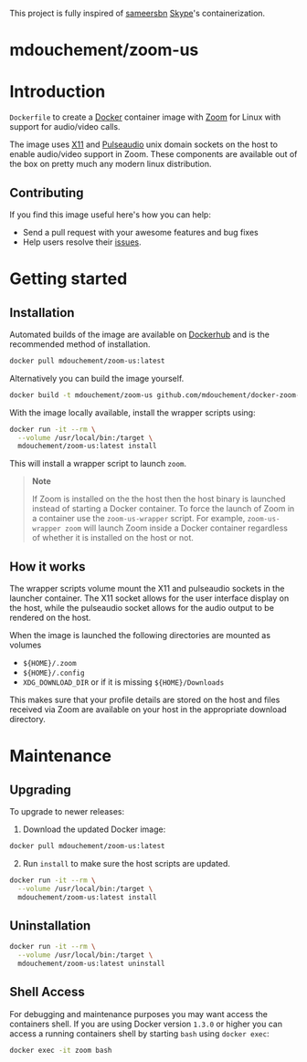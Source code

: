 This project is fully inspired of [sameersbn](https://github.com/sameersbn) [Skype](https://github.com/sameersbn/docker-skype)'s containerization.

# mdouchement/zoom-us

# Introduction

`Dockerfile` to create a [Docker](https://www.docker.com/) container image with [Zoom](http://www.zoom.us) for Linux with support for audio/video calls.

The image uses [X11](http://www.x.org) and [Pulseaudio](http://www.freedesktop.org/wiki/Software/PulseAudio/) unix domain sockets on the host to enable audio/video support in Zoom. These components are available out of the box on pretty much any modern linux distribution.

## Contributing

If you find this image useful here's how you can help:

- Send a pull request with your awesome features and bug fixes
- Help users resolve their [issues](../../issues?q=is%3Aopen+is%3Aissue).

# Getting started

## Installation

Automated builds of the image are available on [Dockerhub](https://hub.docker.com/r/mdouchement/zoom-us) and is the recommended method of installation.

```bash
docker pull mdouchement/zoom-us:latest
```

Alternatively you can build the image yourself.

```bash
docker build -t mdouchement/zoom-us github.com/mdouchement/docker-zoom-us
```

With the image locally available, install the wrapper scripts using:

```bash
docker run -it --rm \
  --volume /usr/local/bin:/target \
  mdouchement/zoom-us:latest install
```

This will install a wrapper script to launch `zoom`.

> **Note**
>
> If Zoom is installed on the the host then the host binary is launched instead of starting a Docker container. To force the launch of Zoom in a container use the `zoom-us-wrapper` script. For example, `zoom-us-wrapper zoom` will launch Zoom inside a Docker container regardless of whether it is installed on the host or not.

## How it works

The wrapper scripts volume mount the X11 and pulseaudio sockets in the launcher container. The X11 socket allows for the user interface display on the host, while the pulseaudio socket allows for the audio output to be rendered on the host.

When the image is launched the following directories are mounted as volumes

- `${HOME}/.zoom`
- `${HOME}/.config`
- `XDG_DOWNLOAD_DIR` or if it is missing `${HOME}/Downloads`

This makes sure that your profile details are stored on the host and files received via Zoom are available on your host in the appropriate download directory.


# Maintenance

## Upgrading

To upgrade to newer releases:

  1. Download the updated Docker image:

  ```bash
  docker pull mdouchement/zoom-us:latest
  ```

  2. Run `install` to make sure the host scripts are updated.

  ```bash
  docker run -it --rm \
    --volume /usr/local/bin:/target \
    mdouchement/zoom-us:latest install
  ```

## Uninstallation

```bash
docker run -it --rm \
  --volume /usr/local/bin:/target \
  mdouchement/zoom-us:latest uninstall
```

## Shell Access

For debugging and maintenance purposes you may want access the containers shell. If you are using Docker version `1.3.0` or higher you can access a running containers shell by starting `bash` using `docker exec`:

```bash
docker exec -it zoom bash
```
